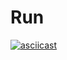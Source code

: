 Run
===

[![asciicast](https://asciinema.mephi.ru/a/450ZhDMOE8MjgtIp55DmHzA8a.png)](https://asciinema.mephi.ru/a/450ZhDMOE8MjgtIp55DmHzA8a)
